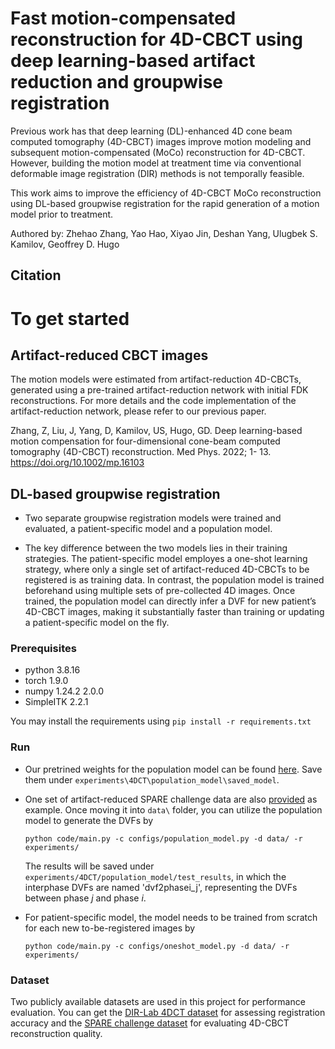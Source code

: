 # Fast motion-compensated reconstruction for 4D-CBCT using deep learning-based artifact reduction and groupwise registration
Previous work has that deep learning (DL)-enhanced 4D cone beam computed tomography (4D-CBCT) images improve motion modeling and subsequent motion-compensated (MoCo) reconstruction for 4D-CBCT. However, building the motion model at treatment time via conventional deformable image registration (DIR) methods is not temporally feasible.

This work aims to improve the efficiency of 4D-CBCT MoCo reconstruction using DL-based groupwise registration for the rapid generation of a motion model prior to treatment. 

Authored by: Zhehao Zhang, Yao Hao, Xiyao Jin, Deshan Yang, Ulugbek S. Kamilov, Geoffrey D. Hugo

## Citation



# To get started

## Artifact-reduced CBCT images
The motion models were estimated from artifact-reduction 4D-CBCTs, generated using a pre-trained artifact-reduction network with initial FDK reconstructions. For more details and the code implementation of the artifact-reduction network, please refer to our previous paper.

Zhang, Z, Liu, J, Yang, D, Kamilov, US, Hugo, GD. Deep learning-based motion compensation for four-dimensional cone-beam computed tomography (4D-CBCT) reconstruction. Med Phys. 2022; 1- 13. https://doi.org/10.1002/mp.16103

## DL-based groupwise registration
* Two separate groupwise registration models were trained and evaluated, a patient-specific model and a population model. 

* The key difference between the two models lies in their training strategies. The patient-specific model employes a one-shot learning strategy, where only a single set of artifact-reduced 4D-CBCTs to be registered is as training data. In contrast, the population model is trained beforehand using multiple sets of pre-collected 4D images. Once trained, the population model can directly infer a DVF for new patient’s 4D-CBCT images, making it substantially faster than training or updating a patient-specific model on the fly.

### Prerequisites 
* python 3.8.16
* torch 1.9.0
* numpy 1.24.2 2.0.0
* SimpleITK 2.2.1

You may install the requirements using `pip install -r requirements.txt`

### Run
* Our pretrined weights for the population model can be found [here](https://drive.google.com/drive/folders/1SQpLSTw4Xaug8S4rkXMHdbLWYEgWMCkX?usp=sharing). Save them under `experiments\4DCT\population_model\saved_model`.

* One set of artifact-reduced SPARE challenge data are also [provided](https://drive.google.com/drive/folders/1SQpLSTw4Xaug8S4rkXMHdbLWYEgWMCkX?usp=sharing) as example. Once moving it into `data\` folder, you can utilize the population model to generate the DVFs by
  ```
  python code/main.py -c configs/population_model.py -d data/ -r experiments/
  ```
  The results will be saved under `experiments/4DCT/population_model/test_results`, in which the interphase DVFs are named 'dvf2phasei_j', representing the DVFs between phase _j_ and phase _i_.

* For patient-specific model, the model needs to be trained from scratch for each new to-be-registered images by
  ```
  python code/main.py -c configs/oneshot_model.py -d data/ -r experiments/
  ```

### Dataset
Two publicly available datasets are used in this project for performance evaluation. You can get the [DIR-Lab 4DCT dataset](https://med.emory.edu/departments/radiation-oncology/research-laboratories/deformable-image-registration/downloads-and-reference-data/4dct.html) for assessing registration accuracy and the [SPARE challenge dataset](https://image-x.sydney.edu.au/spare-challenge/) for evaluating 4D-CBCT reconstruction quality.
